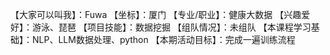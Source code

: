 【大家可以叫我】：Fuwa
【坐标】：厦门
【专业/职业】：健康大数据
【兴趣爱好】：游泳、琵琶
【项目技能】：数据挖掘
【组队情况】：未组队
【本课程学习基础】：NLP、LLM数据处理、python
【本期活动目标】：完成一遍训练流程